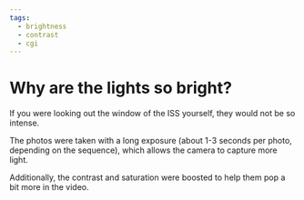 ```yaml
---
tags:
  - brightness
  - contrast
  - cgi
---
```

# Why are the lights so bright?

If you were looking out the window of the ISS yourself, they would not be so intense.

The photos were taken with a long exposure (about 1-3 seconds per photo, depending on the sequence), which allows the camera to capture more light.

Additionally, the contrast and saturation were boosted to help them pop a bit more in the video.
